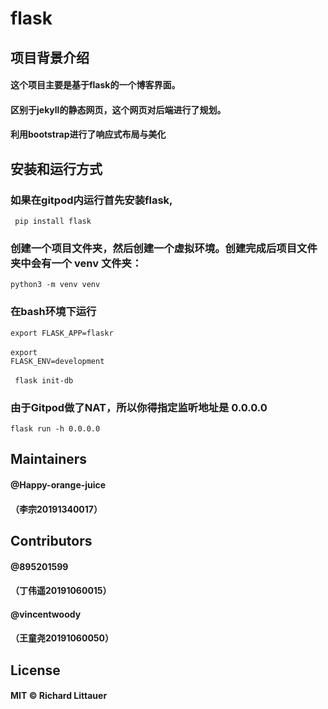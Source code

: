 # flask

## 项目背景介绍

#### 这个项目主要是基于flask的一个博客界面。
#### 区别于jekyll的静态网页，这个网页对后端进行了规划。
#### 利用bootstrap进行了响应式布局与美化

## 安装和运行方式
### 如果在gitpod内运行首先安装flask,
<code> pip install flask </code>

### 创建一个项目文件夹，然后创建一个虚拟环境。创建完成后项目文件夹中会有一个 venv 文件夹：
<code>python3 -m venv venv</code>

### 在bash环境下运行
<code>export FLASK_APP=flaskr</code>
<br></br>
<code>export FLASK_ENV=development</code>
<br></br>
<code> flask init-db </code>

### 由于Gitpod做了NAT，所以你得指定监听地址是 0.0.0.0
<code>flask run -h 0.0.0.0</code>

## Maintainers
#### @Happy-orange-juice
#### （李宗20191340017）

## Contributors
#### @895201599
#### （丁伟遥20191060015）
#### @vincentwoody
#### （王童尧20191060050）

## License
#### MIT © Richard Littauer
